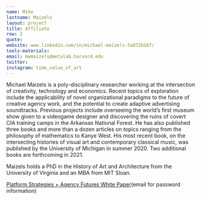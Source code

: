 ```yaml
---
name: Mike
lastname: Maizels
layout: project
title: Affiliate
row: 2
quote:
website: www.linkedin.com/in/michael-maizels-5a072b167/
tools-materials:
email: mwmaizels@metalab.harvard.edu
twitter:
instagram: time_value_of_art
---
```

Michael Maizels is a poly-disciplinary researcher working at the intersection of creativity, technology and economics. Recent topics of exploration include the applicability of novel organizational paradigms to the future of creative agency work, and the potential to create adaptive advertising soundtracks. Previous projects include overseeing the world’s first museum show given to a videogame designer and discovering the ruins of covert CIA training camps in the Arkansas National Forest. He has also published three books and more than a dozen articles on topics ranging from the philosophy of mathematics to Kanye West. His most recent book, on the intersecting histories of visual art and contemporary classical music, was published by the University of Michigan in summer 2020. Two additional books are forthcoming in 2021. 

Maizels holds a PhD in the History of Art and Architecture from the University of Virginia and an MBA from MIT Sloan.

[Platform Strategies + Agency Futures White Paper](https://drive.google.com/file/d/1Jk8aOmuXosfrF2V-vzIlkOL5tQMXggrG/view)(email for password information)
